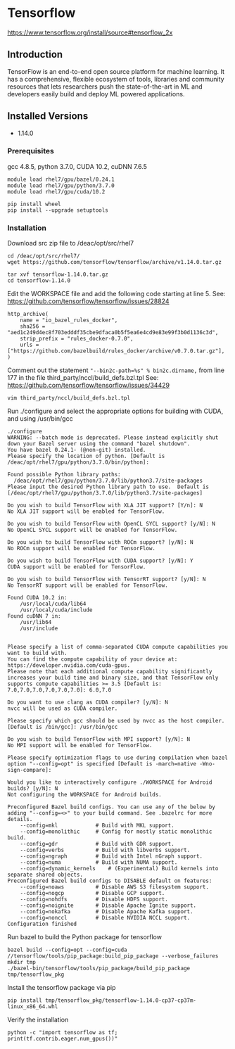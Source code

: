 # Tensorflow

https://www.tensorflow.org/install/source#tensorflow_2x

## Introduction

TensorFlow is an end-to-end open source platform for machine learning. It has 
a comprehensive, flexible ecosystem of tools, libraries and community resources 
that lets researchers push the state-of-the-art in ML and developers easily 
build and deploy ML powered applications.

## Installed Versions

 - 1.14.0

### Prerequisites

gcc 4.8.5, python 3.7.0, CUDA 10.2, cuDNN 7.6.5

```
module load rhel7/gpu/bazel/0.24.1
module load rhel7/gpu/python/3.7.0
module load rhel7/gpu/cuda/10.2

pip install wheel
pip install --upgrade setuptools
```

### Installation

Download src zip file to /deac/opt/src/rhel7
```
cd /deac/opt/src/rhel7/
wget https://github.com/tensorflow/tensorflow/archive/v1.14.0.tar.gz

tar xvf tensorflow-1.14.0.tar.gz 
cd tensorflow-1.14.0
```

Edit the WORKSPACE file and add the following code starting at line 5.
See: https://github.com/tensorflow/tensorflow/issues/28824
```
http_archive(
    name = "io_bazel_rules_docker",
    sha256 = "aed1c249d4ec8f703edddf35cbe9dfaca0b5f5ea6e4cd9e83e99f3b0d1136c3d",
    strip_prefix = "rules_docker-0.7.0",
    urls = ["https://github.com/bazelbuild/rules_docker/archive/v0.7.0.tar.gz"],
)
```
Comment out the statement ```"--bin2c-path=%s" % bin2c.dirname,``` from line 177 in the file third_party/nccl/build_defs.bzl.tpl
See: https://github.com/tensorflow/tensorflow/issues/34429
```
vim third_party/nccl/build_defs.bzl.tpl
```


Run ./configure and select the appropriate options for building with CUDA, and using /usr/bin/gcc

```
./configure 
WARNING: --batch mode is deprecated. Please instead explicitly shut down your Bazel server using the command "bazel shutdown".
You have bazel 0.24.1- (@non-git) installed.
Please specify the location of python. [Default is /deac/opt/rhel7/gpu/python/3.7.0/bin/python]: 

Found possible Python library paths:
  /deac/opt/rhel7/gpu/python/3.7.0/lib/python3.7/site-packages
Please input the desired Python library path to use.  Default is [/deac/opt/rhel7/gpu/python/3.7.0/lib/python3.7/site-packages]

Do you wish to build TensorFlow with XLA JIT support? [Y/n]: N
No XLA JIT support will be enabled for TensorFlow.

Do you wish to build TensorFlow with OpenCL SYCL support? [y/N]: N
No OpenCL SYCL support will be enabled for TensorFlow.

Do you wish to build TensorFlow with ROCm support? [y/N]: N
No ROCm support will be enabled for TensorFlow.

Do you wish to build TensorFlow with CUDA support? [y/N]: Y
CUDA support will be enabled for TensorFlow.

Do you wish to build TensorFlow with TensorRT support? [y/N]: N
No TensorRT support will be enabled for TensorFlow.

Found CUDA 10.2 in:
    /usr/local/cuda/lib64
    /usr/local/cuda/include
Found cuDNN 7 in:
    /usr/lib64
    /usr/include


Please specify a list of comma-separated CUDA compute capabilities you want to build with.
You can find the compute capability of your device at: https://developer.nvidia.com/cuda-gpus.
Please note that each additional compute capability significantly increases your build time and binary size, and that TensorFlow only supports compute capabilities >= 3.5 [Default is: 7.0,7.0,7.0,7.0,7.0,7.0]: 6.0,7.0

Do you want to use clang as CUDA compiler? [y/N]: N
nvcc will be used as CUDA compiler.

Please specify which gcc should be used by nvcc as the host compiler. [Default is /bin/gcc]: /usr/bin/gcc

Do you wish to build TensorFlow with MPI support? [y/N]: N
No MPI support will be enabled for TensorFlow.

Please specify optimization flags to use during compilation when bazel option "--config=opt" is specified [Default is -march=native -Wno-sign-compare]: 

Would you like to interactively configure ./WORKSPACE for Android builds? [y/N]: N
Not configuring the WORKSPACE for Android builds.

Preconfigured Bazel build configs. You can use any of the below by adding "--config=<>" to your build command. See .bazelrc for more details.
	--config=mkl         	# Build with MKL support.
	--config=monolithic  	# Config for mostly static monolithic build.
	--config=gdr         	# Build with GDR support.
	--config=verbs       	# Build with libverbs support.
	--config=ngraph      	# Build with Intel nGraph support.
	--config=numa        	# Build with NUMA support.
	--config=dynamic_kernels	# (Experimental) Build kernels into separate shared objects.
Preconfigured Bazel build configs to DISABLE default on features:
	--config=noaws       	# Disable AWS S3 filesystem support.
	--config=nogcp       	# Disable GCP support.
	--config=nohdfs      	# Disable HDFS support.
	--config=noignite    	# Disable Apache Ignite support.
	--config=nokafka     	# Disable Apache Kafka support.
	--config=nonccl      	# Disable NVIDIA NCCL support.
Configuration finished
```

Run bazel to build the Python package for tensorflow
```
bazel build --config=opt --config=cuda //tensorflow/tools/pip_package:build_pip_package --verbose_failures
mkdir tmp
./bazel-bin/tensorflow/tools/pip_package/build_pip_package tmp/tensorflow_pkg
```

Install the tensorflow package via pip
```
pip install tmp/tensorflow_pkg/tensorflow-1.14.0-cp37-cp37m-linux_x86_64.whl
```
Verify the installation
```
python -c "import tensorflow as tf; print(tf.contrib.eager.num_gpus())"
```
